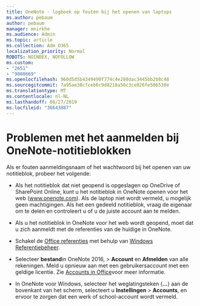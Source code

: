 ```yaml
---
title: OneNote - logboek op fouten bij het openen van laptops
ms.author: pebaum
author: pebaum
manager: mnirkhe
ms.audience: Admin
ms.topic: article
ms.collection: Adm_O365
localization_priority: Normal
ROBOTS: NOINDEX, NOFOLLOW
ms.custom:
- "2651"
- "9000669"
ms.openlocfilehash: 960d5d5b4349490f774c4e280dac3445bb2b8c48
ms.sourcegitcommit: 7a95ae38cfceb6c9d8218a50c3ce026fe506530e
ms.translationtype: MT
ms.contentlocale: nl-NL
ms.lasthandoff: 08/27/2019
ms.locfileid: "36643887"
---
```

# <a name="issues-signing-in-to-onenote-notebooks"></a>Problemen met het aanmelden bij OneNote-notitieblokken

Als er fouten aanmeldingsnaam of het wachtwoord bij het openen van uw notitieblok, probeer het volgende:

- Als het notitieblok dat niet geopend is opgeslagen op OneDrive of SharePoint Online, kunt u het notitieblok in OneNote openen voor het web (www.onenote.com). Als de laptop niet wordt vermeld, u mogelijk geen machtigingen. Als het een gedeeld notitieblok, vraag de eigenaar om te delen en controleert u of u de juiste account aan te melden.

- Als u het notitieblok in OneNote voor het web wordt geopend, moet dat u zich aanmeldt met de referenties van de huidige in OneNote. 

- Schakel de [Office referenties](https://docs.microsoft.com/office/troubleshoot/error-messages/another-account-already-signed-in#step-3-clear-cached-credentials-on-the-computer) met behulp van [Windows Referentiebeheer](https://support.microsoft.com/help/4026814/windows-accessing-credential-manager).

- Selecteer **bestand**in OneNote 2016, > **Account** en **Afmelden** van alle rekeningen. Meld u opnieuw aan met een gebruikersaccount met een geldige licentie. Zie [Accounts in Office](https://support.office.com/article/accounts-in-office-628ea040-f265-49de-b986-be09c3ebf8a9)voor meer informatie.

- In OneNote voor Windows, selecteer het weglatingsteken (**...**) aan de bovenkant van het scherm, selecteert u **Instellingen** > **Accounts**, en ervoor te zorgen dat een werk of school-account wordt vermeld.